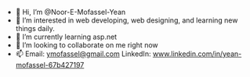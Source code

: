 - 👋 Hi, I’m @Noor-E-Mofassel-Yean
- 👀 I’m interested in web developing, web designing, and learning new things daily.
- 🌱 I’m currently learning asp.net
- 💞️ I’m looking to collaborate on me right now
- 📫 Email: ymofassel@gmail.com
LinkedIn: www.linkedin.com/in/yean-mofassel-67b427197


<!---
Noor-E-Mofassel-Yean/Noor-E-Mofassel-Yean is a ✨ special ✨ repository because its `README.md` (this file) appears on your GitHub profile.
You can click the Preview link to take a look at your changes.
--->
